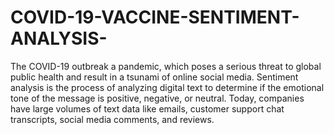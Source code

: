 # COVID-19-VACCINE-SENTIMENT-ANALYSIS-

The COVID-19 outbreak a pandemic, which poses a serious threat to global public health and result in a tsunami of online social media.
Sentiment analysis is the process of analyzing digital text to determine if the emotional tone of the message is positive, negative, or neutral.
Today, companies have large volumes of text data like emails, customer support chat transcripts, social media comments, and reviews.
